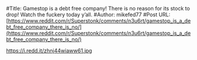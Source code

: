 #Title: Gamestop is a debt free company! There is no reason for its stock to drop! Watch the fuckery today y’all.
#Author: mikefed77
#Post URL: [https://www.reddit.com/r/Superstonk/comments/n3u6rt/gamestop_is_a_debt_free_company_there_is_no/](https://www.reddit.com/r/Superstonk/comments/n3u6rt/gamestop_is_a_debt_free_company_there_is_no/)


https://i.redd.it/zhnj44wiaww61.jpg